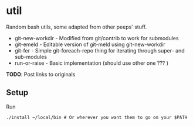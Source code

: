 # util

Random bash utils, some adapted from other peeps' stuff.

*	git-new-workdir - Modified from git/contrib to work for submodules
*	git-emeld - Editable version of git-meld using git-new-workdir
*	git-fer - Simple git-foreach-repo thing for iterating through super- and sub-modules
*	run-or-raise - Basic implementation (should use other one ??? )

**TODO**: Post links to originals

## Setup

Run

	./install ~/local/bin # Or wherever you want them to go on your $PATH